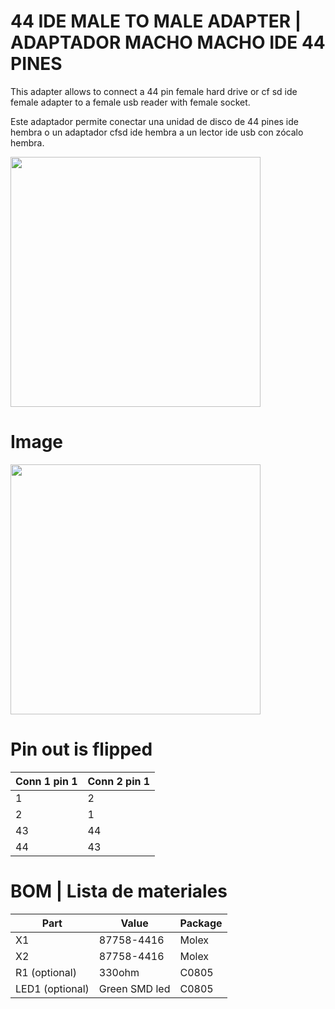 # 44 IDE MALE TO MALE ADAPTER | ADAPTADOR MACHO MACHO IDE 44 PINES

This adapter allows to connect a 44 pin female hard drive or cf sd ide female adapter to a female usb reader with female socket.

Este adaptador permite conectar una unidad de disco de 44 pines ide hembra o un adaptador cfsd ide hembra a un lector ide usb con zócalo hembra.

<img src="https://github.com/arananet/44-ide-male-to-male/blob/master/images/USB2SATAIDE.B.jpg?raw=true" width="400">


# Image

<img src="https://github.com/arananet/44-ide-male-to-male/blob/master/images/adaptador.png?raw=true" width="400">

# Pin out is flipped

| Conn 1 pin 1 | Conn 2 pin 1 | 
| -------------| -------------|
| 1            | 2            |
| 2            | 1            |
| 43           | 44           |
| 44           | 43           |


# BOM | Lista de materiales

| Part            | Value                   | Package                        |
| --------------- | ----------------------- | ------------------------------ |      
|  X1             | 87758-4416              | Molex                          |
|  X2             | 87758-4416              | Molex                          |
|  R1 (optional)  | 330ohm                  | C0805                          |
|  LED1 (optional)| Green SMD led           | C0805                          |
